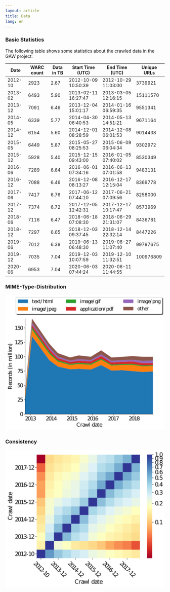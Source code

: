 ```yaml
---
layout: article
title: Data
lang: en
---
```


### Basic Statistics

The following table shows some statistics about the crawled data in
the GAW project:

|    Date | WARC count | Data in TB | Start Time (UTC)    | End Time (UTC)      | Unique URLs |
|---------|------------|------------|---------------------|---------------------|-------------|
| 2012-10 |       2923 |       2.67 | 2012-10-09 10:50:39 | 2012-10-29 11:03:00 |     3739921 |
| 2013-02 |       6493 |       5.90 | 2013-02-11 16:27:47 | 2013-03-05 12:16:15 |    15111570 |
| 2013-12 |       7091 |       6.46 | 2013-12-04 15:01:17 | 2014-01-16 06:59:35 |     9551341 |
| 2014-05 |       6339 |       5.77 | 2014-04-30 06:40:53 | 2014-05-13 14:51:21 |     9671164 |
| 2014-12 |       6154 |       5.60 | 2014-12-01 08:28:59 | 2014-12-08 06:01:53 |     9014438 |
| 2015-05 |       6449 |       5.87 | 2015-05-27 08:25:53 | 2015-06-09 06:04:34 |     9302972 |
| 2015-12 |       5928 |       5.40 | 2015-12-15 09:43:00 | 2016-01-05 07:40:02 |     8530349 |
| 2016-06 |       7289 |       6.64 | 2016-06-01 07:34:16 | 2016-06-13 07:01:58 |     9483131 |
| 2016-12 |       7088 |       6.46 | 2016-12-08 08:13:27 | 2016-12-17 12:15:04 |     8369778 |
| 2017-06 |       7417 |       6.76 | 2017-06-12 07:44:10 | 2017-06-21 07:09:56 |     8258000 |
| 2017-12 |       7374 |       6.72 | 2017-12-05 12:42:31 | 2017-12-17 10:17:47 |     8573969 |
| 2018-06 |       7116 |       6.47 | 2018-06-18 07:08:30 | 2018-06-29 21:31:07 |     8436781 |
| 2018-12 |       7297 |       6.65 | 2018-12-03 09:37:45 | 2018-12-14 22:32:14 |     8447226 |
| 2019-06 |       7012 |       6.39 | 2019-06-13 06:48:30 | 2019-06-27 11:07:40 |    99797675 |
| 2019-12 |       7035 |       7.04 | 2019-12-03 10:07:59 | 2019-12-10 11:32:51 |   100976809 |
| 2020-06 |       6953 |       7.04 | 2020-06-03 07:44:24 | 2020-06-11 11:44:55 |             |

### MIME-Type-Distribution
![MIME-Types](/assets/images/records.svg)

### Consistency

![Intersection MatSURTs](/assets/images/intersection_matSurts.svg)
